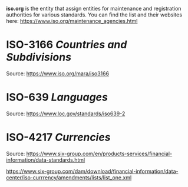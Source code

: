**iso.org** is the entity that assign entities for maintenance and registration authorities for various standards.
You can find the list and their websites here:
https://www.iso.org/maintenance_agencies.html

# ISO-3166 _Countries and Subdivisions_
Source: https://www.iso.org/mara/iso3166

# ISO-639 _Languages_
Source: https://www.loc.gov/standards/iso639-2

# ISO-4217 _Currencies_
Source: https://www.six-group.com/en/products-services/financial-information/data-standards.html

https://www.six-group.com/dam/download/financial-information/data-center/iso-currrency/amendments/lists/list_one.xml

